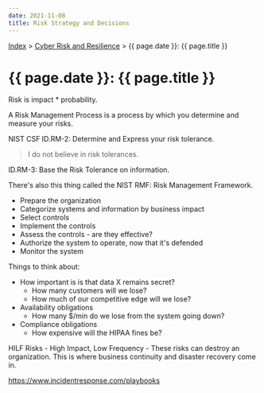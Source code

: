 ```yaml
---
date: 2021-11-08
title: Risk Strategy and Decisions
---
```


[Index](../../../index.md) > [Cyber Risk and Resilience](./index.md) > {{ page.date }}: {{ page.title }}

# {{ page.date }}: {{ page.title }}

Risk is impact * probability.

A Risk Management Process is a process by which you determine and measure your risks.

NIST CSF ID.RM-2: Determine and Express your risk tolerance.

> I do not believe in risk tolerances.

ID.RM-3: Base the Risk Tolerance on information.

There's also this thing called the NIST RMF: Risk Management Framework.

- Prepare the organization
- Categorize systems and information by business impact
- Select controls
- Implement the controls
- Assess the controls - are they effective?
- Authorize the system to operate, now that it's defended
- Monitor the system

Things to think about:

- How important is is that data X remains secret?
	- How many customers will we lose?
	- How much of our competitive edge will we lose?
- Availability obligations
	- How many $/min do we lose from the system going down?
- Compliance obligations
	- How expensive will the HIPAA fines be?

HILF Risks - High Impact, Low Frequency - These risks can destroy an organization. This is where business continuity and disaster recovery come in.

https://www.incidentresponse.com/playbooks
